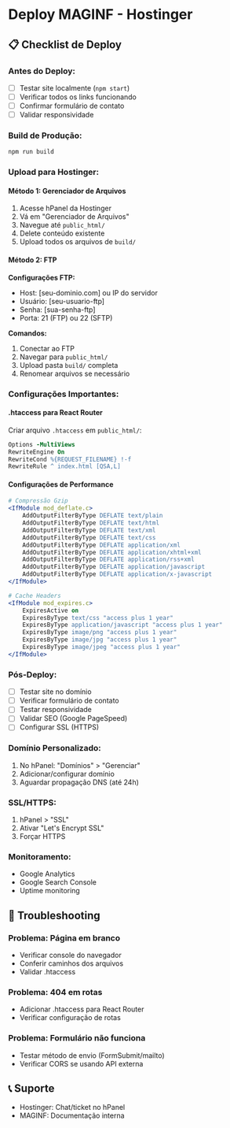 # Deploy MAGINF - Hostinger

## 📋 Checklist de Deploy

### Antes do Deploy:
- [ ] Testar site localmente (`npm start`)
- [ ] Verificar todos os links funcionando
- [ ] Confirmar formulário de contato
- [ ] Validar responsividade

### Build de Produção:
```bash
npm run build
```

### Upload para Hostinger:

#### Método 1: Gerenciador de Arquivos
1. Acesse hPanel da Hostinger
2. Vá em "Gerenciador de Arquivos"
3. Navegue até `public_html/`
4. Delete conteúdo existente
5. Upload todos os arquivos de `build/`

#### Método 2: FTP
**Configurações FTP:**
- Host: [seu-dominio.com] ou IP do servidor
- Usuário: [seu-usuario-ftp]
- Senha: [sua-senha-ftp]
- Porta: 21 (FTP) ou 22 (SFTP)

**Comandos:**
1. Conectar ao FTP
2. Navegar para `public_html/`
3. Upload pasta `build/` completa
4. Renomear arquivos se necessário

### Configurações Importantes:

#### .htaccess para React Router
Criar arquivo `.htaccess` em `public_html/`:
```apache
Options -MultiViews
RewriteEngine On
RewriteCond %{REQUEST_FILENAME} !-f
RewriteRule ^ index.html [QSA,L]
```

#### Configurações de Performance
```apache
# Compressão Gzip
<IfModule mod_deflate.c>
    AddOutputFilterByType DEFLATE text/plain
    AddOutputFilterByType DEFLATE text/html
    AddOutputFilterByType DEFLATE text/xml
    AddOutputFilterByType DEFLATE text/css
    AddOutputFilterByType DEFLATE application/xml
    AddOutputFilterByType DEFLATE application/xhtml+xml
    AddOutputFilterByType DEFLATE application/rss+xml
    AddOutputFilterByType DEFLATE application/javascript
    AddOutputFilterByType DEFLATE application/x-javascript
</IfModule>

# Cache Headers
<IfModule mod_expires.c>
    ExpiresActive on
    ExpiresByType text/css "access plus 1 year"
    ExpiresByType application/javascript "access plus 1 year"
    ExpiresByType image/png "access plus 1 year"
    ExpiresByType image/jpg "access plus 1 year"
    ExpiresByType image/jpeg "access plus 1 year"
</IfModule>
```

### Pós-Deploy:
- [ ] Testar site no domínio
- [ ] Verificar formulário de contato
- [ ] Testar responsividade
- [ ] Validar SEO (Google PageSpeed)
- [ ] Configurar SSL (HTTPS)

### Domínio Personalizado:
1. No hPanel: "Domínios" > "Gerenciar"
2. Adicionar/configurar domínio
3. Aguardar propagação DNS (até 24h)

### SSL/HTTPS:
1. hPanel > "SSL"
2. Ativar "Let's Encrypt SSL"
3. Forçar HTTPS

### Monitoramento:
- Google Analytics
- Google Search Console
- Uptime monitoring

## 🚨 Troubleshooting

### Problema: Página em branco
- Verificar console do navegador
- Conferir caminhos dos arquivos
- Validar .htaccess

### Problema: 404 em rotas
- Adicionar .htaccess para React Router
- Verificar configuração de rotas

### Problema: Formulário não funciona
- Testar método de envio (FormSubmit/mailto)
- Verificar CORS se usando API externa

## 📞 Suporte
- Hostinger: Chat/ticket no hPanel
- MAGINF: Documentação interna
